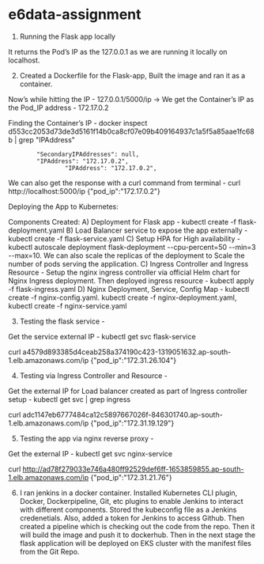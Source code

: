 # e6data-assignment

1. Running the Flask app locally
	
It returns the Pod’s IP as the 127.0.0.1 as we are running it locally on localhost.

2. Created a Dockerfile for the Flask-app, Built the image and ran it as a container.
	
Now’s while hitting the IP - 127.0.0.1/5000/ip → We get the Container’s IP as the Pod_IP address - 172.17.0.2

Finding the Container’s IP - docker inspect d553cc2053d73de3d5161f14b0ca8cf07e09b409164937c1a5f5a85aae1fc68b | grep "IPAddress"

            "SecondaryIPAddresses": null,
            "IPAddress": "172.17.0.2",
                    "IPAddress": "172.17.0.2",
We can also get the response with a curl command from terminal - 
	curl http://localhost:5000/ip
{"pod_ip":"172.17.0.2"}

Deploying the App to Kubernetes:

Components Created: 
A) Deployment for Flask app - kubectl create -f flask-deployment.yaml
B) Load Balancer service to expose the app externally - kubectl create -f flask-service.yaml
C) Setup HPA for High availability - kubectl autoscale deployment flask-deployment --cpu-percent=50 --min=3 --max=10. We can also scale the replicas of the deployment to Scale the number of pods serving the application.
C) Ingress Controller and Ingress Resource - Setup the nginx ingress controller via official Helm chart for Nginx Ingress deployment. Then deployed ingress resource - kubectl apply -f flask-ingress.yaml
D) Nginx Deployment, Service, Config Map - kubectl create -f nginx-config.yaml. kubectl create -f nginx-deployment.yaml, kubectl create -f nginx-service.yaml

3. Testing the flask service - 

Get the service external IP - kubectl get svc flask-service

curl a4579d893385d4ceab258a374190c423-1319051632.ap-south-1.elb.amazonaws.com/ip
{"pod_ip":"172.31.26.104"}

4. Testing via Ingress Controller and Resource - 

Get the external IP for Load balancer created as part of Ingress controller setup - kubectl get svc | grep ingress 

curl adc1147eb6777484ca12c5897667026f-846301740.ap-south-1.elb.amazonaws.com/ip
{"pod_ip":"172.31.19.129"}

5. Testing the app via nginx reverse proxy - 

Get the external IP  - kubectl get svc nginx-service

curl http://ad78f279033e746a480ff92529def6ff-1653859855.ap-south-1.elb.amazonaws.com/ip
{"pod_ip":"172.31.21.76"}

6. I ran jenkins in a docker container. Installed Kubernetes CLI plugin, Docker, Dockerpipeline, Git, etc plugins to enable Jenkins to interact with different components.
Stored the kubeconfig file as a Jenkins credenetials. Also, added a token for Jenkins to access Github.
Then created a pipeline which is checking out the code from the repo. Then it will build the image and push it to dockerhub. Then in the next stage the flask application will be deployed on EKS cluster with the manifest files from the Git Repo.
